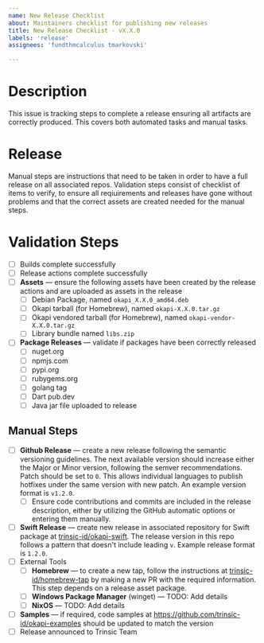 ```yaml
---
name: New Release Checklist
about: Maintainers checklist for publishing new releases
title: New Release Checklist - vX.X.0
labels: 'release'
assignees: 'fundthmcalculus tmarkovski'

---
```


# Description

This issue is tracking steps to complete a release ensuring all artifacts are correctly produced. This covers both automated tasks and manual tasks.

# Release

Manual steps are instructions that need to be taken in order to have a full release on all associated repos. Validation steps consist of checklist of items to verify, to ensure all reqiuirements and releases have gone without problems and that the correct assets are created needed for the manual steps.

# Validation Steps

- [ ] Builds complete successfully
- [ ] Release actions complete successfully
- [ ] **Assets** &mdash; ensure the following assets have been created by the release actions and are uploaded as assets in the release
    - [ ] Debian Package, named `okapi_X.X.0_amd64.deb`
    - [ ] Okapi tarball (for Homebrew), named `okapi-X.X.0.tar.gz`
    - [ ] Okapi vendored tarball (for Homebrew), named `okapi-vendor-X.X.0.tar.gz`
    - [ ] Library bundle named `libs.zip`
- [ ] **Package Releases** &mdash; validate if packages have been correctly released
  - [ ] nuget.org
  - [ ] npmjs.com
  - [ ] pypi.org
  - [ ] rubygems.org
  - [ ] golang tag
  - [ ] Dart pub.dev
  - [ ] Java jar file uploaded to release

## Manual Steps

- [ ] **Github Release** &mdash; create a new release following the semantic versioning guidelines. The next available version should increase either the Major or Minor version, following the semver recommendations. Patch should be set to `0`. This allows individual languages to publish hotfixes under the same version with new patch. An example version format is `v1.2.0`.
  - [ ] Ensure code contributions and commits are included in the release description, either by utilizing the GitHub automatic options or entering them manually.
- [ ] **Swift Release** &mdash; create new release in associated repository for Swift package at [trinsic-id/okapi-swift](https://github.com/trinsic-id/okapi-swift). The release version in this repo follows a pattern that doesn't include leading `v`. Example release format is `1.2.0`.
- [ ] External Tools
  - [ ] **Homebrew** &mdash; to create a new tap, follow the instructions at [trinsic-id/homebrew-tap](https://github.com/trinsic-id/homebrew-tap) by making a new PR with the required information. This step depends on a release asset package.
  - [ ] **Windows Package Manager** (winget) &mdash; TODO: Add details
  - [ ] **NixOS** &mdash; TODO: Add details
- [ ] **Samples** &mdash; if required, code samples at https://github.com/trinsic-id/okapi-examples should be updated to match the version
- [ ] Release announced to Trinsic Team
